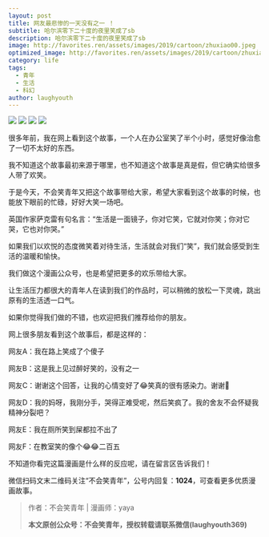 ```yaml
---
layout: post
title: 网友最悲惨的一天没有之一 ！
subtitle: 哈尔滨零下二十度的夜里笑成了sb
description: 哈尔滨零下二十度的夜里笑成了sb
image: http://favorites.ren/assets/images/2019/cartoon/zhuxiao00.jpeg
optimized_image: http://favorites.ren/assets/images/2019/cartoon/zhuxiao00.jpeg
category: life
tags:
  - 青年
  - 生活
  - 科幻
author: laughyouth
---
```


![](http://favorites.ren/assets/images/2019/cartoon/zhuxiao01.jpg)
![](http://favorites.ren/assets/images/2019/cartoon/zhuxiao02.jpg)
![](http://favorites.ren/assets/images/2019/cartoon/zhuxiao03.jpg)
![](http://favorites.ren/assets/images/2019/cartoon/zhuxiao04.jpg)

很多年前，我在网上看到这个故事，一个人在办公室笑了半个小时，感觉好像治愈了一切不太好的东西。

我不知道这个故事最初来源于哪里，也不知道这个故事是真是假，但它确实给很多人带了欢笑。

于是今天，不会笑青年又把这个故事带给大家，希望大家看到这个故事的时候，也能放下眼前的忙碌，好好大笑一场吧。

英国作家萨克雷有句名言：“生活是一面镜子，你对它笑，它就对你笑；你对它哭，它也对你哭。”

如果我们以欢悦的态度微笑着对待生活，生活就会对我们“笑”，我们就会感受到生活的温暖和愉快。

我们做这个漫画公众号，也是希望把更多的欢乐带给大家。

让生活压力都很大的青年人在读到我们的作品时，可以稍微的放松一下灵魂，跳出原有的生活透一口气。

如果你觉得我们做的不错，也欢迎把我们推荐给你的朋友。

网上很多朋友看到这个故事后，都是这样的：

网友A：我在路上笑成了个傻子

网友B：这是我上见过醉好笑的，没有之一

网友C：谢谢这个回答，让我的心情变好了😂笑真的很有感染力。谢谢🙏

网友D：我的妈呀，我刚分手，哭得正难受呢，然后笑疯了。我的舍友不会怀疑我精神分裂吧？

网友E：我在厕所笑到屎都拉不出了

网友F：在教室笑的像个😂😂二百五

不知道你看完这篇漫画是什么样的反应呢，请在留言区告诉我们！

微信扫码文末二维码关注“不会笑青年”，公号内回复：**1024**，可查看更多优质漫画故事。


>作者：不会笑青年 | 漫画师：yaya
>
>**本文原创公众号：不会笑青年，授权转载请联系微信(laughyouth369)**